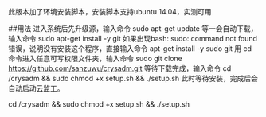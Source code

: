 此版本加了环境安装脚本，安装脚本支持ubuntu 14.04，实测可用

##用法 进入系统后先升级源，输入命令
sudo apt-get update 
等一会自动下载，输入命令 
sudo apt-get install -y git 
如果出现bash: sudo: command not found错误，说明没有安装这个程序，直接输入命令
apt-get install -y sudo git
用 cd 命令进入任意可写权限文件夹，输入命令
sudo git clone https://github.com/sanzuwu/crysadm.git
等待下载完成，输入命令
cd /crysadm && sudo chmod +x setup.sh && ./setup.sh
此时等待安装，完成后会自动启动云监工。




cd /crysadm && sudo chmod +x setup.sh && ./setup.sh
